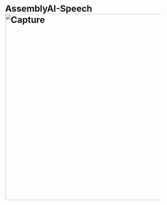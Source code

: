 # AssemblyAI-Speech<img width="597" alt="Capture" src="https://user-images.githubusercontent.com/61738363/198546249-0eb60b85-5cda-4be1-8cf0-267acd0ad32d.PNG">
